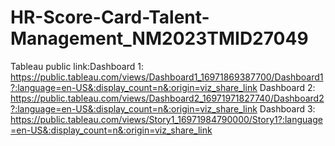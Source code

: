 # HR-Score-Card-Talent-Management_NM2023TMID27049

Tableau public link:Dashboard 1: https://public.tableau.com/views/Dashboard1_16971869387700/Dashboard1?:language=en-US&:display_count=n&:origin=viz_share_link 
                    Dashboard 2: https://public.tableau.com/views/Dashboard2_16971971827740/Dashboard2?:language=en-US&:display_count=n&:origin=viz_share_link
                    Dashboard 3: https://public.tableau.com/views/Story1_16971984790000/Story1?:language=en-US&:display_count=n&:origin=viz_share_link 
                         

